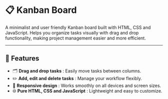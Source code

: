 # 📋 Kanban Board

A minimalist and user friendly Kanban board built with HTML, CSS and JavaScript. Helps you organize tasks visually with drag and drop functionality, making project management easier and more efficient.

---

## 🚀 Features  
- 🗂️ **Drag and drop tasks** : Easily move tasks between columns.  
- ✏️ **Add, edit and delete tasks** : Manage your workflow flexibly.  
- 📱 **Responsive design** : Works smoothly on all devices and screen sizes.  
- 🌐 **Pure HTML, CSS and JavaScript** : Lightweight and easy to customize.
